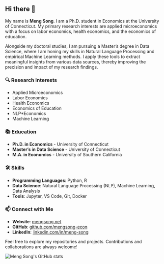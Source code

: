 ## Hi there 👋

My name is **Meng Song**. I am a Ph.D. student in Economics at the University of Connecticut. My primary research interests are applied microeconomics with a focus on labor economics, health economics, and the economics of education.

Alongside my doctoral studies, I am pursuing a Master’s degree in Data Science, where I am honing my skills in Natural Language Processing and empirical Machine Learning methods. I apply these tools to extract meaningful insights from various data sources, thereby improving the precision and impact of my research findings.

### 🔍 Research Interests
- Applied Microeconomics
- Labor Economics
- Health Economics
- Economics of Education
- NLP*Economics
- Machine Learning

### 📚 Education
- **Ph.D. in Economics** - University of Connecticut
- **Master’s in Data Science** - University of Connecticut
- **M.A. in Economics** - University of Southern California

### 🛠️ Skills
- **Programming Languages**: Python, R
- **Data Science**: Natural Language Processing (NLP), Machine Learning, Data Analysis
- **Tools**: Jupyter, VS Code, Git, Docker

### 📫 Connect with Me
- **Website**: [mengsong.net](https://mengsong.net/)
- **GitHub**: [github.com/mengsong-econ](https://github.com/mengsong-econ)
- **LinkedIn**: [linkedin.com/in/meng-song](https://www.linkedin.com/in/meng-song)

Feel free to explore my repositories and projects. Contributions and collaborations are always welcome!

![Meng Song's GitHub stats](https://github-readme-stats.vercel.app/api?username=mengsong-econ&show_icons=true&theme=radical)

